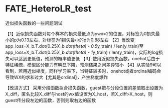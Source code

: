 # FATE_HeteroLR_test
近似损失函数的一些问题测试

【1】近似损失函数对每个样本的损失最低点为ywx=2的位置，对标签为0损失最小的p为0.13左右，对标签为1损失最小的p为0.88左右
【2】当改变app_loss=X_b.T.dot(0.25*X_b.dot(theta) - 0.5*y_train) / len(y_train)至app_loss=X_b.T.dot(0.25*X_b.dot(theta) - 1*y_train) / len(y_train)，实际的log损失可以达到更低值，预测的概率值更低
【3】使用近似损失函数，onehot后由于特征稀疏，模型区分能力有明显下降，预测结果之间差异较小
【4】从实验9可以看到，若用近似梯度，同样学习率下，当特征较多时，onehot或者ordinal编码会导致WX的求和过大【尤其是ordinal】，产生梯度爆炸



【改进方式】
采用分段函数拟合损失函数，guest把与分段位置的差值取出设置为X_diff，匿名比较X_diff与host的wx值设置为X_host，若X_diff>X_host，则guest传分段左边的函数，否则则取右边的函数
